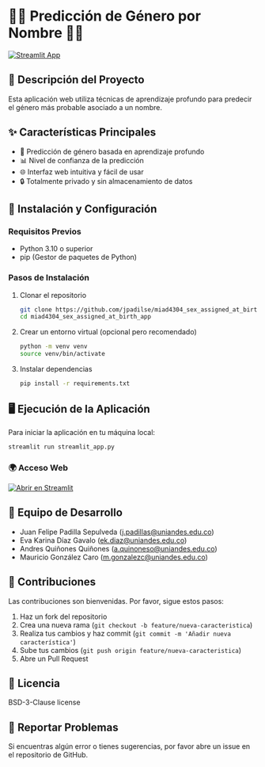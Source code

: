 # 👩‍💻 Predicción de Género por Nombre 🧑‍💻

[![Streamlit App](https://static.streamlit.io/badges/streamlit_badge_black_white.svg)](https://miad-gender-assigned-at-birth-app-2347.streamlit.app/)

## 🌟 Descripción del Proyecto

Esta aplicación web utiliza técnicas de aprendizaje profundo para predecir el género más probable asociado a un nombre.

## ✨ Características Principales

- 🤖 Predicción de género basada en aprendizaje profundo
- 📊 Nivel de confianza de la predicción
- 🌐 Interfaz web intuitiva y fácil de usar
- 🔒 Totalmente privado y sin almacenamiento de datos

## 🚀 Instalación y Configuración

### Requisitos Previos

- Python 3.10 o superior
- pip (Gestor de paquetes de Python)

### Pasos de Instalación

1. Clonar el repositorio
   ```bash
   git clone https://github.com/jpadilse/miad4304_sex_assigned_at_birth_app.git
   cd miad4304_sex_assigned_at_birth_app
   ```

2. Crear un entorno virtual (opcional pero recomendado)
   ```bash
   python -m venv venv
   source venv/bin/activate 
   ```

3. Instalar dependencias
   ```bash
   pip install -r requirements.txt
   ```

## 🖥️ Ejecución de la Aplicación

Para iniciar la aplicación en tu máquina local:

```bash
streamlit run streamlit_app.py
```

### 🌍 Acceso Web

[![Abrir en Streamlit](https://static.streamlit.io/badges/streamlit_badge_black_white.svg)](https://miad-gender-assigned-at-birth-app-yme8.streamlit.app/)

## 👥 Equipo de Desarrollo

- Juan Felipe Padilla Sepulveda (j.padillas@uniandes.edu.co)
- Eva Karina Díaz Gavalo (ek.diaz@uniandes.edu.co)
- Andres Quiñones Quiñones (a.quinoneso@uniandes.edu.co)
- Mauricio González Caro (m.gonzalezc@uniandes.edu.co)

## 🤝 Contribuciones

Las contribuciones son bienvenidas. Por favor, sigue estos pasos:

1. Haz un fork del repositorio
2. Crea una nueva rama (`git checkout -b feature/nueva-caracteristica`)
3. Realiza tus cambios y haz commit (`git commit -m 'Añadir nueva característica'`)
4. Sube tus cambios (`git push origin feature/nueva-caracteristica`)
5. Abre un Pull Request

## 📝 Licencia

BSD-3-Clause license

## 🐛 Reportar Problemas

Si encuentras algún error o tienes sugerencias, por favor abre un issue en el repositorio de GitHub.